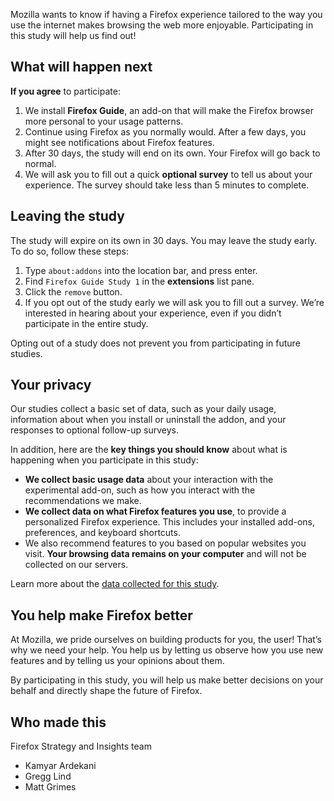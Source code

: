 Mozilla wants to know if having a Firefox experience tailored to the way you use the internet makes browsing the web more enjoyable. Participating in this study will help us find out!

## What will happen next

**If you agree** to participate:

1. We install **Firefox Guide**, an add-on that will make the Firefox browser more personal to your usage patterns.
2. Continue using Firefox as you normally would. After a few days, you might see notifications about Firefox features.
3. After 30 days, the study will end on its own. Your Firefox will go back to normal.
4. We will ask you to fill out a quick **optional survey** to tell us about your experience. The survey should take less than 5 minutes to complete.

## Leaving the study

The study will expire on its own in 30 days.  You may leave the study early.  To do so, follow these steps:

1. Type `about:addons` into the location bar, and press enter.
2. Find `Firefox Guide Study 1` in the **extensions** list pane.
3. Click the `remove` button.
4. If you opt out of the study early we will ask you to fill out a survey. We’re interested in hearing about your experience, even if you didn’t participate in the entire study.

Opting out of a study does not prevent you from participating in future studies.

## Your privacy

Our studies collect a basic set of data, such as your daily usage, information about when you install or uninstall the addon, and your responses to optional follow-up surveys.

In addition, here are the **key things you should know** about what is happening when you participate in this study:

- **We collect basic usage data** about your interaction with the experimental add-on, such as how you interact with the recommendations we make.
- **We collect data on what Firefox features you use**, to provide a personalized Firefox experience. This includes your installed add-ons, preferences, and keyboard shortcuts.
- We also recommend features to you based on popular websites you visit. **Your browsing data remains on your computer** and will not be collected on our servers.

Learn more about the [data collected for this study](https://github.com/raymak/contextualfeaturerecommender/wiki/CFR-Study:-Firefox-Guide-Study-1).

## You help make Firefox better

At Mozilla, we pride ourselves on building products for you, the user! That’s why we need your help.  You help us by letting us observe how you use new features and by telling us your opinions about them.

By participating in this study, you will help us make better decisions on your behalf and directly shape the future of Firefox.


## Who made this

Firefox Strategy and Insights team
- Kamyar Ardekani
- Gregg Lind
- Matt Grimes

